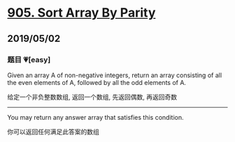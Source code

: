 # [905. Sort Array By Parity](https://leetcode.com/problems/sort-array-by-parity/)

## 2019/05/02

### 题目 💗[easy]

Given an array A of non-negative integers, return an array consisting of all the even elements of A, followed by all the odd elements of A.

给定一个非负整数数组, 返回一个数组, 先返回偶数, 再返回奇数

---

You may return any answer array that satisfies this condition.

你可以返回任何满足此答案的数组